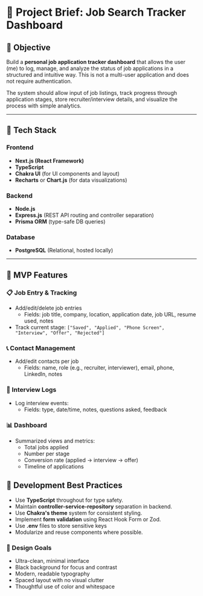 # 🧭 Project Brief: Job Search Tracker Dashboard

## 🎯 Objective

Build a **personal job application tracker dashboard** that allows the user (me) to log, manage, and analyze the status of job applications in a structured and intuitive way. This is not a multi-user application and does not require authentication.

The system should allow input of job listings, track progress through application stages, store recruiter/interview details, and visualize the process with simple analytics.

---

## 🧱 Tech Stack

### Frontend
- **Next.js (React Framework)**
- **TypeScript**
- **Chakra UI** (for UI components and layout)
- **Recharts** or **Chart.js** (for data visualizations)

### Backend
- **Node.js**
- **Express.js** (REST API routing and controller separation)
- **Prisma ORM** (type-safe DB queries)

### Database
- **PostgreSQL** (Relational, hosted locally)


---

## 🧩 MVP Features

### 📋 Job Entry & Tracking
- Add/edit/delete job entries
  - Fields: job title, company, location, application date, job URL, resume used, notes
- Track current stage: `["Saved", "Applied", "Phone Screen", "Interview", "Offer", "Rejected"]`

### 📞 Contact Management
- Add/edit contacts per job
  - Fields: name, role (e.g., recruiter, interviewer), email, phone, LinkedIn, notes

### 📅 Interview Logs
- Log interview events:
  - Fields: type, date/time, notes, questions asked, feedback

### 📊 Dashboard
- Summarized views and metrics:
  - Total jobs applied
  - Number per stage
  - Conversion rate (applied → interview → offer)
  - Timeline of applications

## 📌 Development Best Practices

- Use **TypeScript** throughout for type safety.
- Maintain **controller-service-repository** separation in backend.
- Use **Chakra's theme** system for consistent styling.
- Implement **form validation** using React Hook Form or Zod.
- Use **.env** files to store sensitive keys 
- Modularize and reuse components where possible.

### 🎯 Design Goals
- Ultra-clean, minimal interface
- Black background for focus and contrast
- Modern, readable typography
- Spaced layout with no visual clutter
- Thoughtful use of color and whitespace 